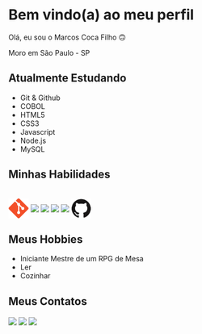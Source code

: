 # Bem vindo(a) ao meu perfil

Olá, eu sou o Marcos Coca Filho 🙃

Moro em São Paulo - SP


## Atualmente Estudando

 - Git & Github
 - COBOL
 - HTML5
 - CSS3
 - Javascript
 - Node.js
 - MySQL

## Minhas Habilidades
<div style="display: inline_block"><br>
  <img align="center" alt"Git" height="40" width"50" src="https://raw.githubusercontent.com/devicons/devicon/master/icons/git/git-original.svg">
  <img align="center" alt"JavaScript" height="40" width"50" src="https://img.shields.io/badge/JavaScript-323330?style=for-the-badge&logo=javascript&logoColor=F7DF1E">
  <img align="center" alt"HTML5" height="40" width"50" src="https://img.shields.io/badge/HTML5-E34F26?style=for-the-badge&logo=html5&logoColor=white">
  <img align="center" alt"CSS3" height="40" width"50" src="https://img.shields.io/badge/CSS3-1572B6?style=for-the-badge&logo=css3&logoColor=white">
  <img align="center" alt"MySQL" height="40" width"50" src="https://img.shields.io/badge/MySQL-00000F?style=for-the-badge&logo=mysql&logoColor=white">
  <img align="center" alt"Github" height="40" width"50" src="https://raw.githubusercontent.com/devicons/devicon/master/icons/github/github-original.svg">
</div>

## Meus Hobbies
 - Iniciante Mestre de um RPG de Mesa
 - Ler
 - Cozinhar
 
 ## Meus Contatos 
 
 <div>
  <a href="https://www.linkedin.com/in/mcocafilho" target="_blank"><img align="center" alt"Linkedin" height="30" width"40" src="https://img.shields.io/badge/LinkedIn-0077B5?style=for-the-badge&logo=linkedin&logoColor=white" target="_blank"></a>
  <a href="https://github.com/marcoscocacode" target="_blank"><img align="center" alt"Github" height="30" width"40" src="https://img.shields.io/badge/GitHub-100000?style=for-the-badge&logo=github&logoColor=white" target="_blank"></a>
  <a href="mailto:marcoscocafilho@gmail.com target="_blank"><img align="center" alt"Gmail" height="30" width"40" src="https://img.shields.io/badge/Gmail-D14836?style=for-the-badge&logo=gmail&logoColor=white" target="_blank"></a>
  </div>

